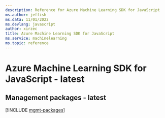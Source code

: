 ```yaml
---
description: Reference for Azure Machine Learning SDK for JavaScript
ms.author: jeffish
ms.data: 11/01/2022
ms.devlang: javascript
author: xirzec
title: Azure Machine Learning SDK for JavaScript
ms.service: machinelearning
ms.topic: reference
---
```

# Azure Machine Learning SDK for JavaScript - latest

## Management packages - latest
[!INCLUDE [mgmt-packages](machine-learning-mgmt-index.md)]